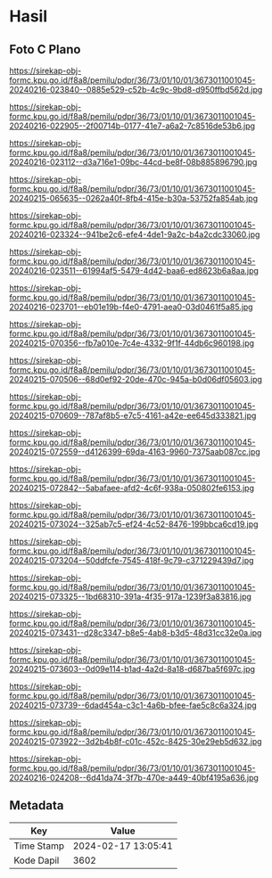 # Hasil

## Foto C Plano

https://sirekap-obj-formc.kpu.go.id/f8a8/pemilu/pdpr/36/73/01/10/01/3673011001045-20240216-023840--0885e529-c52b-4c9c-9bd8-d950ffbd562d.jpg

https://sirekap-obj-formc.kpu.go.id/f8a8/pemilu/pdpr/36/73/01/10/01/3673011001045-20240216-022905--2f00714b-0177-41e7-a6a2-7c8516de53b6.jpg

https://sirekap-obj-formc.kpu.go.id/f8a8/pemilu/pdpr/36/73/01/10/01/3673011001045-20240216-023112--d3a716e1-09bc-44cd-be8f-08b885896790.jpg

https://sirekap-obj-formc.kpu.go.id/f8a8/pemilu/pdpr/36/73/01/10/01/3673011001045-20240215-065635--0262a40f-8fb4-415e-b30a-53752fa854ab.jpg

https://sirekap-obj-formc.kpu.go.id/f8a8/pemilu/pdpr/36/73/01/10/01/3673011001045-20240216-023324--941be2c6-efe4-4de1-9a2c-b4a2cdc33060.jpg

https://sirekap-obj-formc.kpu.go.id/f8a8/pemilu/pdpr/36/73/01/10/01/3673011001045-20240216-023511--61994af5-5479-4d42-baa6-ed8623b6a8aa.jpg

https://sirekap-obj-formc.kpu.go.id/f8a8/pemilu/pdpr/36/73/01/10/01/3673011001045-20240216-023701--eb01e19b-f4e0-4791-aea0-03d0461f5a85.jpg

https://sirekap-obj-formc.kpu.go.id/f8a8/pemilu/pdpr/36/73/01/10/01/3673011001045-20240215-070356--fb7a010e-7c4e-4332-9f1f-44db6c960198.jpg

https://sirekap-obj-formc.kpu.go.id/f8a8/pemilu/pdpr/36/73/01/10/01/3673011001045-20240215-070506--68d0ef92-20de-470c-945a-b0d06df05603.jpg

https://sirekap-obj-formc.kpu.go.id/f8a8/pemilu/pdpr/36/73/01/10/01/3673011001045-20240215-070609--787af8b5-e7c5-4161-a42e-ee645d333821.jpg

https://sirekap-obj-formc.kpu.go.id/f8a8/pemilu/pdpr/36/73/01/10/01/3673011001045-20240215-072559--d4126399-69da-4163-9960-7375aab087cc.jpg

https://sirekap-obj-formc.kpu.go.id/f8a8/pemilu/pdpr/36/73/01/10/01/3673011001045-20240215-072842--5abafaee-afd2-4c6f-938a-050802fe6153.jpg

https://sirekap-obj-formc.kpu.go.id/f8a8/pemilu/pdpr/36/73/01/10/01/3673011001045-20240215-073024--325ab7c5-ef24-4c52-8476-199bbca6cd19.jpg

https://sirekap-obj-formc.kpu.go.id/f8a8/pemilu/pdpr/36/73/01/10/01/3673011001045-20240215-073204--50ddfcfe-7545-418f-9c79-c371229439d7.jpg

https://sirekap-obj-formc.kpu.go.id/f8a8/pemilu/pdpr/36/73/01/10/01/3673011001045-20240215-073325--1bd68310-391a-4f35-917a-1239f3a83816.jpg

https://sirekap-obj-formc.kpu.go.id/f8a8/pemilu/pdpr/36/73/01/10/01/3673011001045-20240215-073431--d28c3347-b8e5-4ab8-b3d5-48d31cc32e0a.jpg

https://sirekap-obj-formc.kpu.go.id/f8a8/pemilu/pdpr/36/73/01/10/01/3673011001045-20240215-073603--0d09e114-b1ad-4a2d-8a18-d687ba5f697c.jpg

https://sirekap-obj-formc.kpu.go.id/f8a8/pemilu/pdpr/36/73/01/10/01/3673011001045-20240215-073739--6dad454a-c3c1-4a6b-bfee-fae5c8c6a324.jpg

https://sirekap-obj-formc.kpu.go.id/f8a8/pemilu/pdpr/36/73/01/10/01/3673011001045-20240215-073922--3d2b4b8f-c01c-452c-8425-30e29eb5d632.jpg

https://sirekap-obj-formc.kpu.go.id/f8a8/pemilu/pdpr/36/73/01/10/01/3673011001045-20240216-024208--6d41da74-3f7b-470e-a449-40bf4195a636.jpg


## Metadata

| Key        | Value               |
| ---------- | ------------------- |
| Time Stamp | 2024-02-17 13:05:41 |
| Kode Dapil | 3602                |




